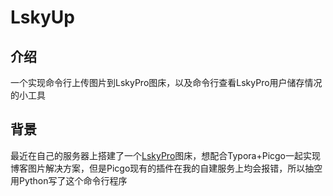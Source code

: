# LskyUp

## 介绍

一个实现命令行上传图片到LskyPro图床，以及命令行查看LskyPro用户储存情况的小工具

## 背景

最近在自己的服务器上搭建了一个[LskyPro](https://www.lsky.pro)图床，想配合Typora+Picgo一起实现博客图片解决方案，但是Picgo现有的插件在我的自建服务上均会报错，所以抽空用Python写了这个命令行程序





